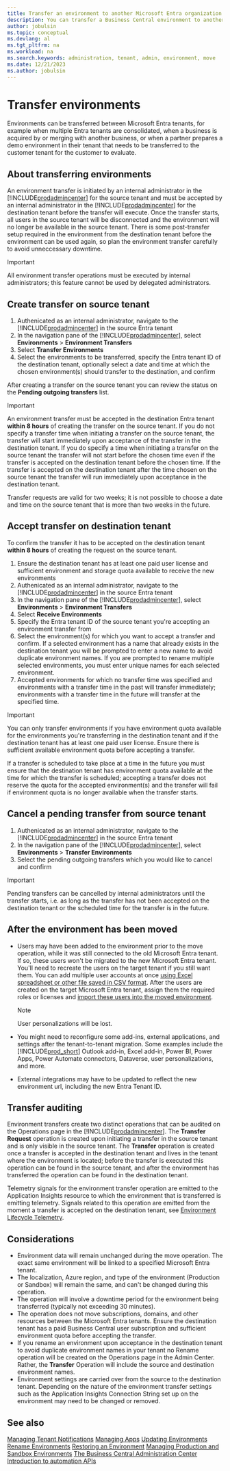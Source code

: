 ```yaml
---
title: Transfer an environment to another Microsoft Entra organization
description: You can transfer a Business Central environment to another Microsoft Entra tenant. Start in the Business Central admin center.
author: jobulsin
ms.topic: conceptual
ms.devlang: al
ms.tgt_pltfrm: na
ms.workload: na
ms.search.keywords: administration, tenant, admin, environment, move
ms.date: 12/21/2023
ms.author: jobulsin
---
```


# Transfer environments

Environments can be transferred between Microsoft Entra tenants, for example when multiple Entra tenants are consolidated, when a business is acquired by or merging with another business, or when a partner prepares a demo environment in their tenant that needs to be transferred to the customer tenant for the customer to evaluate.

## About transferring environments

An environment transfer is initiated by an internal administrator in the [!INCLUDE[prodadmincenter](../developer/includes/prodadmincenter.md)] for the source tenant and must be accepted by an internal administrator in the [!INCLUDE[prodadmincenter](../developer/includes/prodadmincenter.md)] for the destination tenant before the transfer will execute. Once the transfer starts, all users in the source tenant will be disconnected and the environment will no longer be available in the source tenant. There is some post-transfer setup required in the environment from the destination tenant before the environment can be used again, so plan the environment transfer carefully to avoid unneccessary downtime.

> [!IMPORTANT]
> All environment transfer operations must be executed by internal administrators; this feature cannot be used by delegated administrators.

## Create transfer on source tenant

1. Authenicated as an internal administrator, navigate to the [!INCLUDE[prodadmincenter](../developer/includes/prodadmincenter.md)] in the source Entra tenant
2. In the navigation pane of the [!INCLUDE[prodadmincenter](../developer/includes/prodadmincenter.md)], select **Environments** > **Environment Transfers**
3. Select **Transfer Environments**
4. Select the environments to be transferred, specify the Entra tenant ID of the destination tenant, optionally select a date and time at which the chosen environment(s) should transfer to the destination, and confirm

After creating a transfer on the source tenant you can review the status on the **Pending outgoing transfers** list.

> [!IMPORTANT]
> An environment transfer must be accepted in the destination Entra tenant **within 8 hours** of creating the transfer on the source tenant. If you do not specify a transfer time when initiating a transfer on the source tenant, the transfer will start immediately upon acceptance of the transfer in the destination tenant. If you do specify a time when initiating a transfer on the source tenant the transfer will not start before the chosen time even if the transfer is accepted on the destination tenant before the chosen time. If the transfer is accepted on the destination tenant after the time chosen on the source tenant the transfer will run immediately upon acceptance in the destination tenant.
>
> Transfer requests are valid for two weeks; it is not possible to choose a date and time on the source tenant that is more than two weeks in the future.

## Accept transfer on destination tenant

To confirm the transfer it has to be accepted on the destination tenant **within 8 hours** of creating the request on the source tenant.

1. Ensure the destination tenant has at least one paid user license and sufficient environment and storage quota available to receive the new environments
2. Authenicated as an internal administrator, navigate to the [!INCLUDE[prodadmincenter](../developer/includes/prodadmincenter.md)] in the source Entra tenant
3. In the navigation pane of the [!INCLUDE[prodadmincenter](../developer/includes/prodadmincenter.md)], select **Environments** > **Environment Transfers**
4. Select **Receive Environments**
5. Specify the Entra tenant ID of the source tenant you're accepting an environment transfer from
6. Select the environment(s) for which you want to accept a transfer and confirm. If a selected environment has a name that already exists in the destination tenant you will be prompted to enter a new name to avoid duplicate environment names. If you are prompted to rename multiple selected environments, you must enter unique names for each selected environment. 
7. Accepted environments for which no transfer time was specified and environments with a transfer time in the past will transfer immediately; environments with a transfer time in the future will transfer at the specified time.

> [!IMPORTANT]
> You can only transfer environments if you have environment quota available for the environments you're transferring in the destination tenant and if the destination tenant has at least one paid user license. Ensure there is sufficient available environment quota before accepting a transfer.
>
> If a transfer is scheduled to take place at a time in the future you must ensure that the destination tenant has environment quota available at the time for which the transfer is scheduled; accepting a transfer does not reserve the quota for the accepted environment(s) and the transfer will fail if environment quota is no longer available when the transfer starts.

## Cancel a pending transfer from source tenant

1. Authenicated as an internal administrator, navigate to the [!INCLUDE[prodadmincenter](../developer/includes/prodadmincenter.md)] in the source Entra tenant
2. In the navigation pane of the [!INCLUDE[prodadmincenter](../developer/includes/prodadmincenter.md)], select **Environments** > **Transfer Environments**
3. Select the pending outgoing transfers which you would like to cancel and confirm

> [!IMPORTANT]
> Pending transfers can be cancelled by internal administrators until the transfer starts, i.e. as long as the transfer has not been accepted on the destination tenant or the scheduled time for the transfer is in the future.

## After the environment has been moved

- Users may have been added to the environment prior to the move operation, while it was still connected to the old Microsoft Entra tenant. If so, these users won't be migrated to the new Microsoft Entra tenant. You'll need to recreate the users on the target tenant if you still want them. You can add multiple user accounts at once [using Excel spreadsheet or other file saved in CSV format](/microsoft-365/enterprise/add-several-users-at-the-same-time). After the users are created on the target Microsoft Entra tenant, assign them the required roles or licenses and [import these users into the moved environment](/dynamics365/business-central/ui-how-users-permissions).

  > [!NOTE] 
  > User personalizations will be lost.
- You might need to reconfigure some add-ins, external applications, and settings after the tenant-to-tenant migration. Some examples include the [!INCLUDE[prod_short](../developer/includes/prod_short.md)] Outlook add-in, Excel add-in, Power BI, Power Apps, Power Automate connectors, Dataverse, user personalizations, and more.
- External integrations may have to be updated to reflect the new environment url, including the new Entra Tenant ID.

## Transfer auditing
Environment transfers create two distinct operations that can be audited on the Operations page in the [!INCLUDE[prodadmincenter](../developer/includes/prodadmincenter.md)]. The **Transfer Request** operation is created upon initiating a transfer in the source tenant and is only visible in the source tenant. The **Transfer** operation is created once a transfer is accepted in the destination tenant and lives in the tenant where the environment is located; before the transfer is executed this operation can be found in the source tenant, and after the environment has transferred the operation can be found in the destination tenant.

Telemetry signals for the environment transfer operation are emitted to the Application Insights resource to which the environment that is transferred is emitting telemetry. Signals related to this operation are emitted from the moment a transfer is accepted on the destination tenant, see [Environment Lifecycle Telemetry](telemetry-environment-lifecycle-trace.md#environment-transfer-to-different-entra-tenant-operation-scheduled).

## Considerations

- Environment data will remain unchanged during the move operation. The exact same environment will be linked to a specified Microsoft Entra tenant.
- The localization, Azure region, and type of the environment (Production or Sandbox) will remain the same, and can't be changed during this operation.
- The operation will involve a downtime period for the environment being transferred (typically not exceeding 30 minutes).
- The operation does not move subscriptions, domains, and other resources between the Microsoft Entra tenants. Ensure the destination tenant has a paid Business Central user subscription and sufficient environment quota before accepting the transfer.
- If you rename an environment upon acceptance in the destination tenant to avoid duplicate environment names in your tenant no Rename operation will be created on the Operations page in the Admin Center. Rather, the **Transfer** Operation will include the source and destination environment names.
- Environment settings are carried over from the source to the destination tenant. Depending on the nature of the environment transfer settings such as the Application Insights Connection String set up on the environment may need to be changed or removed.

## See also

[Managing Tenant Notifications](tenant-admin-center-notifications.md)
[Managing Apps](tenant-admin-center-manage-apps.md)
[Updating Environments](tenant-admin-center-update-management.md)
[Rename Environments](tenant-admin-center-environments-rename.md)
[Restoring an Environment](tenant-admin-center-backup-restore.md)
[Managing Production and Sandbox Environments](tenant-admin-center-environments.md)
[The Business Central Administration Center](tenant-admin-center.md)
[Introduction to automation APIs](itpro-introduction-to-automation-apis.md)
